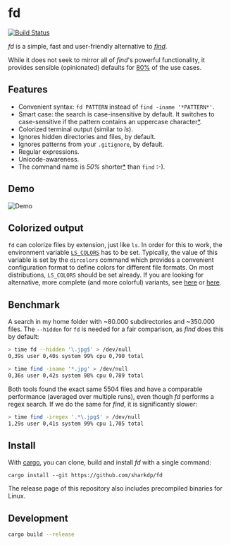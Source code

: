 # fd
[![Build Status](https://travis-ci.org/sharkdp/fd.svg?branch=master)](https://travis-ci.org/sharkdp/fd)

*fd* is a simple, fast and user-friendly alternative to
[*find*](https://www.gnu.org/software/findutils/).

While it does not seek to mirror all of *find*'s powerful functionality, it provides sensible
(opinionated) defaults for [80%](https://en.wikipedia.org/wiki/Pareto_principle) of the use cases.

## Features
* Convenient syntax: `fd PATTERN` instead of `find -iname '*PATTERN*'`.
* Smart case: the search is case-insensitive by default. It switches to
  case-sensitive if the pattern contains an uppercase
  character[\*](http://vimdoc.sourceforge.net/htmldoc/options.html#'smartcase').
* Colorized terminal output (similar to *ls*).
* Ignores hidden directories and files, by default.
* Ignores patterns from your `.gitignore`, by default.
* Regular expressions.
* Unicode-awareness.
* The command name is *50%* shorter[\*](https://github.com/ggreer/the_silver_searcher) than
  `find` :-).

## Demo

![Demo](http://i.imgur.com/iU6qkQj.gif)

## Colorized output
`fd` can colorize files by extension, just like `ls`. In order for this to work, the environment
variable [`LS_COLORS`](https://linux.die.net/man/5/dir_colors) has to be set. Typically, the value
of this variable is set by the `dircolors` command which provides a convenient configuration format
to define colors for different file formats.
On most distributions, `LS_COLORS` should be set already. If you are looking for alternative, more
complete (and more colorful) variants, see
[here](https://github.com/seebi/dircolors-solarized) or
[here](https://github.com/trapd00r/LS_COLORS).

## Benchmark
A search in my home folder with ~80.000 subdirectories
and ~350.000 files. The `--hidden` for `fd` is needed
for a fair comparison, as *find* does this by default:
``` bash
> time fd --hidden '\.jpg$' > /dev/null
0,39s user 0,40s system 99% cpu 0,790 total

> time find -iname '*.jpg' > /dev/null
0,36s user 0,42s system 98% cpu 0,789 total
```
Both tools found the exact same 5504 files and have
a comparable performance (averaged over multiple runs),
even though *fd* performs a regex search.
If we do the same for *find*, it is significantly slower:
``` bash
> time find -iregex '.*\.jpg$' > /dev/null
1,29s user 0,41s system 99% cpu 1,705 total
```

## Install
With [cargo](https://github.com/rust-lang/cargo), you can clone, build and install *fd* with a single command:
```
cargo install --git https://github.com/sharkdp/fd
```
The release page of this repository also includes precompiled binaries for Linux.

## Development
```bash
cargo build --release
```
